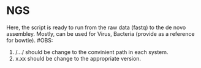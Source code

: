 # NGS
Here, the script is ready to run from the raw data (fastq) to the de novo assembley.
Mostly, can be used for Virus, Bacteria (provide as a reference for bowtie).
#OBS: 
1. /.../ should be change to the convinient path in each system.
2. x.xx should be change to the appropriate version. 
